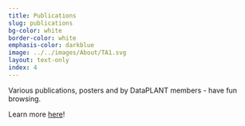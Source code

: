 ```yaml
---
title: Publications
slug: publications 
bg-color: white
border-color: white
emphasis-color: darkblue
image: ../../images/About/TA1.svg
layout: text-only
index: 4
---
```


Various publications, posters and by DataPLANT members - have fun browsing. 

Learn more [here](/publications.html)!
